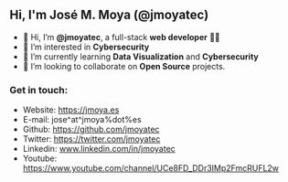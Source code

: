 ## Hi, I'm José M. Moya (@jmoyatec) ##


- 👋 Hi, I’m **@jmoyatec**, a full-stack **web developer** :man_technologist:
- 👀 I’m interested in **Cybersecurity**
- 🌱 I’m currently learning **Data Visualization** and **Cybersecurity**
- 💞️ I’m looking to collaborate on **Open Source** projects.

### Get in touch: ###
- Website: https://jmoya.es
- E-mail: jose^at^jmoya%dot%es
- Github: https://github.com/jmoyatec
- Twitter: https://twitter.com/jmoyatec
- Linkedin: www.linkedin.com/in/jmoyatec
- Youtube: https://www.youtube.com/channel/UCe8FD_DDr3IMp2FmcRUFL2w
